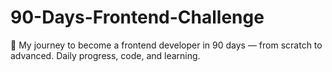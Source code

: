 # 90-Days-Frontend-Challenge
🚀 My journey to become a frontend developer in 90 days — from scratch to advanced. Daily progress, code, and learning.
